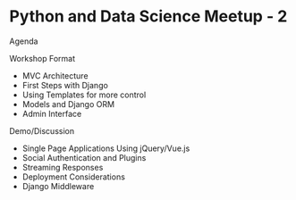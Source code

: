 # Python and Data Science Meetup - 2

Agenda

Workshop Format
*  MVC Architecture
*  First Steps with Django
*  Using Templates for more control
*  Models and Django ORM
*  Admin Interface

Demo/Discussion
*  Single Page Applications Using jQuery/Vue.js
*  Social Authentication and Plugins 
*  Streaming Responses
*  Deployment Considerations
*  Django Middleware
